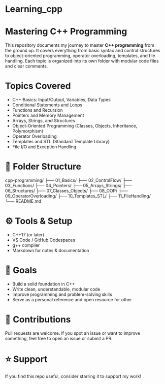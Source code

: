 # Learning_cpp

# Mastering C++ Programming

This repository documents my journey to master **C++ programming** from the ground up. It covers everything from basic syntax and control structures to object-oriented programming, operator overloading, templates, and file handling.
Each topic is organized into its own folder with modular code files and clear comments.

# Topics Covered

- C++ Basics: Input/Output, Variables, Data Types
- Conditional Statements and Loops
- Functions and Recursion
- Pointers and Memory Management
- Arrays, Strings, and Structures
- Object-Oriented Programming (Classes, Objects, Inheritance, Polymorphism)
- Operator Overloading
- Templates and STL (Standard Template Library)
- File I/O and Exception Handling

# 📁 Folder Structure
cpp-programming/
├── 01_Basics/
├── 02_ControlFlow/
├── 03_Functions/
├── 04_Pointers/
├── 05_Arrays_Strings/
├── 06_Structures/
├── 07_Classes_Objects/
├── 08_OOP/
├── 09_OperatorOverloading/
├── 10_Templates_STL/
├── 11_FileHandling/
└── README.md


# ⚙️ Tools & Setup

-  C++17 (or later)
-  VS Code / GitHub Codespaces
-  g++ compiler
-  Markdown for notes & documentation

# 📌 Goals

- Build a solid foundation in C++
- Write clean, understandable, modular code
- Improve programming and problem-solving skills
- Serve as a personal reference and open resource for other

# 🤝 Contributions

Pull requests are welcome. If you spot an issue or want to improve something, feel free to open an issue or submit a PR.

# ⭐ Support

If you find this repo useful, consider starring it to support my work!
